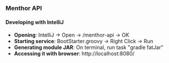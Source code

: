 ### Menthor API

#### Developing with IntelliJ

* **Opening**: IntelliJ -> Open -> /menthor-api -> OK
* **Starting service**: BootStarter.groovy -> Right Click -> Run
* **Generating module JAR**: On terminal, run task "gradle fatJar"
* **Accessing it with browser**: http://localhost:8080/

